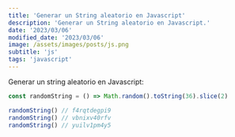 ```yaml
---
title: 'Generar un String aleatorio en Javascript'
description: 'Generar un String aleatorio en Javascript.'
date: '2023/03/06'
modified_date: '2023/03/06'
image: /assets/images/posts/js.png
subtitle: 'js'
tags: 'javascript'
---
```


Generar un string aleatorio en Javascript:

```js
const randomString = () => Math.random().toString(36).slice(2)

randomString() // f4rqtdegpi9
randomString() // vbnixv40rfv
randomString() // yuilv1pm4y5
```
